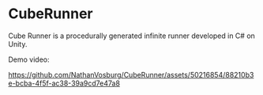 # CubeRunner

Cube Runner is a procedurally generated infinite runner developed in C# on Unity.

Demo video:


https://github.com/NathanVosburg/CubeRunner/assets/50216854/88210b3e-bcba-4f5f-ac38-39a9cd7e47a8

